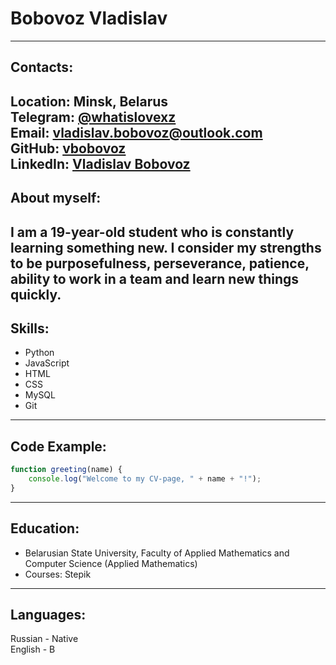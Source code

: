 # Bobovoz Vladislav
---
## Contacts:
**Location:** Minsk, Belarus  
**Telegram:** [@whatislovexz](t.me/whatislovexz)  
**Email:** vladislav.bobovoz@outlook.com  
**GitHub:** [vbobovoz](github.com/vbobovoz)  
**LinkedIn:** [Vladislav Bobovoz](https://www.linkedin.com/in/vladislav-bobovoz/)  
---
## About myself:
I am a 19-year-old student who is constantly learning something new. I consider my strengths to be purposefulness, perseverance, patience, ability to work in a team and learn new things quickly.  
---
## Skills:
* Python  
* JavaScript  
* HTML  
* CSS  
* MySQL  
* Git  
---
## Code Example:
```js
function greeting(name) {
    console.log("Welcome to my CV-page, " + name + "!");
}
```
---
## Education:
* Belarusian State University, Faculty of Applied Mathematics and Computer Science (Applied Mathematics)  
* Courses: Stepik  
---
## Languages:
Russian - Native  
English - B  
